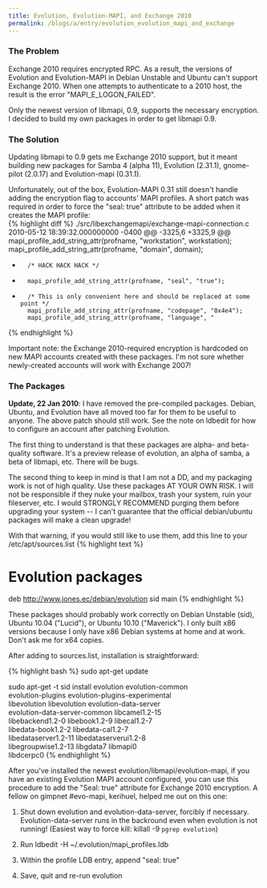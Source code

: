 ```yaml
---
title: Evolution, Evolution-MAPI, and Exchange 2010
permalink: /blogs/a/entry/evolution_evolution_mapi_and_exchange
---
```


### The Problem

Exchange 2010 requires encrypted RPC. As a result, the versions of Evolution and Evolution-MAPI in Debian Unstable and Ubuntu can't support Exchange 2010. When one attempts to authenticate to a 2010 host, the result is the error "MAPI_E_LOGON_FAILED".

Only the newest version of libmapi, 0.9, supports the necessary encryption. I decided to build my own packages in order to get libmapi 0.9.

### The Solution

Updating libmapi to 0.9 gets me Exchange 2010 support, but it meant building new packages for Samba 4 (alpha 11), Evolution (2.31.1), gnome-pilot (2.0.17) and Evolution-mapi (0.31.1).

Unfortunately, out of the box, Evolution-MAPI 0.31 still doesn't handle adding the encryption flag to accounts' MAPI profiles. A short patch was required in order to force the "seal: true" attribute to be added when it creates the MAPI profile:  
{% highlight diff %}
./src/libexchangemapi/exchange-mapi-connection.c
2010-05-12 18:39:32.000000000 -0400
@@ -3325,6 +3325,9 @@
        mapi_profile_add_string_attr(profname, "workstation", workstation);
        mapi_profile_add_string_attr(profname, "domain", domain);

+       /* HACK HACK HACK */
+       mapi_profile_add_string_attr(profname, "seal", "true");
+
        /* This is only convenient here and should be replaced at some point */
        mapi_profile_add_string_attr(profname, "codepage", "0x4e4");
        mapi_profile_add_string_attr(profname, "language", "
{% endhighlight %}

Important note: the Exchange 2010-required encryption is hardcoded on new MAPI accounts created with these packages. I'm not sure whether newly-created accounts will work with Exchange 2007!

### The Packages

**Update, 22 Jan 2010**: I have removed the pre-compiled packages. Debian, Ubuntu, and Evolution have all moved too far for them to be useful to anyone. The above patch should still work. See the note on ldbedit for how to configure an account after patching Evolution.

The first thing to understand is that these packages are alpha- and beta-quality software. It's a preview release of evolution, an alpha of samba, a beta of libmapi, etc. There will be bugs.

The second thing to keep in mind is that I am not a DD, and my packaging work is not of high quality. Use these packages AT YOUR OWN RISK. I will not be responsible if they nuke your mailbox, trash your system, ruin your fileserver, etc. I would STRONGLY RECOMMEND purging them before upgrading your system -- I can't guarantee that the official debian/ubuntu packages will make a clean upgrade!

With that warning, if you would still like to use them, add this line to your /etc/apt/sources.list
{% highlight text %}
# Evolution packages
deb http://www.jones.ec/debian/evolution sid main
{% endhighlight %}

These packages should probably work correctly on Debian Unstable (sid), Ubuntu 10.04 ("Lucid"), or Ubuntu 10.10 ("Maverick"). I only built x86 versions because I only have x86 Debian systems at home and at work. Don't ask me for x64 copies.

After adding to sources.list, installation is straightforward:
  
{% highlight bash %}
sudo apt-get update

sudo apt-get -t sid install evolution evolution-common \
evolution-plugins evolution-plugins-experimental \
libevolution libevolution evolution-data-server \
evolution-data-server-common libcamel1.2-15 \
libebackend1.2-0 libebook1.2-9 libecal1.2-7 \
libedata-book1.2-2 libedata-cal1.2-7 \
libedataserver1.2-11 libedataserverui1.2-8 \
libegroupwise1.2-13 libgdata7 libmapi0 \
libdcerpc0
{% endhighlight %}

After you've installed the newest evolution/libmapi/evolution-mapi, if you have an existing Evolution MAPI account configured, you can use this procedure to add the "Seal: true" attribute for Exchange 2010 encryption. A fellow on gimpnet #evo-mapi, kerihuel, helped me out on this one:

1. Shut down evolution and evolution-data-server, forcibly if necessary. Evolution-data-server runs in the backround even when evolution is not running! (Easiest way to force kill: killall -9 `pgrep evolution`)

2. Run ldbedit -H ~/.evolution/mapi_profiles.ldb

3. Within the profile LDB entry, append "seal: true"

4. Save, quit and re-run evolution

